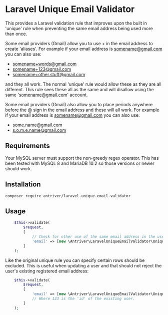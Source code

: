 # Laravel Unique Email Validator

This provides a Laravel validation rule that improves upon the built in 'unique' rule when preventing the same email
address being used more than once.

Some email providers (Gmail) allow you to use + in the email address to create 'aliases'. For example if your email
address is somename@gmail.com you can also use:
* somename+words@gmail.com
* somename+123@gmail.com
* somename+other.stuff@gmail.com

and they all work. The normal 'unique' rule would allow these as they are all different. This rule sees these all as
the same and will disallow using the same 'somename@gmail.com' account.

Some email providers (Gmail) also allow you to place periods anywhere before the @ sign in the email address and these
will all work. For example if your email address is somename@gmail.com you can also use:
* some.name@gmail.com
* s.o.m.e.name@gmail.com

## Requirements

Your MySQL server must support the non-greedy regex operator. This has been tested with MySQL 8 and MariaDB 10.2 so
those versions or newer should work.

## Installation

    composer require antriver/laravel-unique-email-validator

## Usage
```php
    $this->validate(
        $request,
        [
            // Check for other use of the same email address in the users.email column.
            'email' => [new \Antriver\LaravelUniqueEmailValidator\UniqueEmailRule('users', 'email')],
        ]
    );
```
Like the original unique rule you can specify certain rows should be excluded. This is useful when updating a user and
that should not reject the user's existing registered email address:
```php
    $this->validate(
        $request,
        [
            'email' => [new \Antriver\LaravelUniqueEmailValidator\UniqueEmailRule('users', 'email', ['id' => 123])],
            // Where 123 is the 'id' of the existing user.
        ]
    );
```
